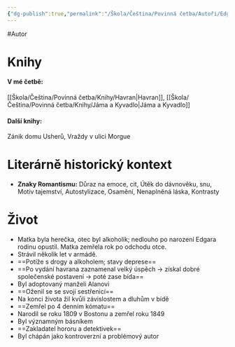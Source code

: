 ```yaml
---
{"dg-publish":true,"permalink":"/Škola/Čeština/Povinná četba/Autoři/Edgar Alan Poe/","created":"2023-11-28T11:56:48.786+01:00","updated":"2024-03-13T18:26:56.860+01:00"}
---
```


#Autor 
# Knihy
#### V mé četbě:
[[Škola/Čeština/Povinná četba/Knihy/Havran\|Havran]], [[Škola/Čeština/Povinná četba/Knihy/Jáma a Kyvadlo\|Jáma a Kyvadlo]]
#### Další knihy:
Zánik domu Usherů, Vraždy v ulici Morgue

# Literárně historický kontext
- **Znaky Romantismu:** Důraz na emoce, cit, Útěk do dávnověku, snu, Motiv tajemství, Autostylizace, Osamění, Nenaplněná láska, Kontrasty
# Život
- Matka byla herečka, otec byl alkoholik; nedlouho po narození Edgara rodinu opustil. Matka zemřela rok po odchodu otce.
- Strávil několik let v armádě.
- ==Potíže s drogy a alkoholem; stavy deprese==
- ==Po vydání havrana zaznamenal velký úspěch -> získal dobré společenské postavení -> poté zase bída==
- Byl adoptovaný manželi Alanovi
- ==Oženil se se svojí sestřenicí==
- Na konci života žil kvůli závislostem a dluhům v bídě
- ==Zemřel po 4 denním kómatu==
- Narodil se roku 1809 v Bostonu a zemřel roku 1849
- Byl významným básníkem
- ==Zakladatel hororu a detektivek==
- Byl chápán jako kontroverzní a problémový autor

